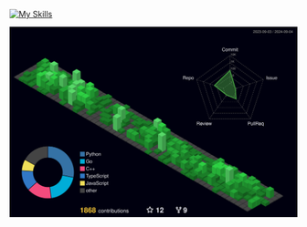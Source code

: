 [![My Skills](https://skillicons.dev/icons?i=py,go,django,ts,flutter,react,nestjs,express,prisma)](https://www.linkedin.com/in/leonardo-freitas-070298110/)


![](./profile-3d-contrib/profile-night-green.svg)

